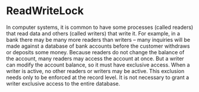 # ReadWriteLock

In computer systems, it is common to have some processes (called readers) that read data and others (called writers) that write it. For example, in a bank there may be many more readers than writers – many inquiries will be made against a database of bank accounts before the customer withdraws or deposits some money. Because readers do not change the balance of the account, many readers may access the account at once. But a writer can modify the account balance, so it must have exclusive access. When a writer is active, no other readers or writers may be active. This exclusion needs only to be enforced at the record level. It is not necessary to grant a writer exclusive access to the entire database.
